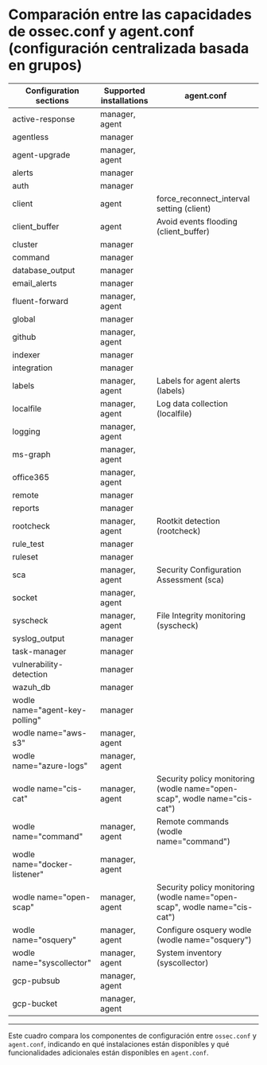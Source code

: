 # Comparación entre las capacidades de ossec.conf y agent.conf (configuración centralizada basada en grupos)

| **Configuration sections**         | **Supported installations**  | **agent.conf**                                               |
| ---------------------------------- | ---------------------------- | ------------------------------------------------------------ |
| active-response                    | manager, agent                |                                                              |
| agentless                          | manager                       |                                                              |
| agent-upgrade                      | manager, agent                |                                                              |
| alerts                             | manager                       |                                                              |
| auth                               | manager                       |                                                              |
| client                             | agent                         | force_reconnect_interval setting (client)                    |
| client_buffer                      | agent                         | Avoid events flooding (client_buffer)                        |
| cluster                            | manager                       |                                                              |
| command                            | manager                       |                                                              |
| database_output                    | manager                       |                                                              |
| email_alerts                       | manager                       |                                                              |
| fluent-forward                     | manager, agent                |                                                              |
| global                             | manager                       |                                                              |
| github                             | manager, agent                |                                                              |
| indexer                            | manager                       |                                                              |
| integration                        | manager                       |                                                              |
| labels                             | manager, agent                | Labels for agent alerts (labels)                             |
| localfile                          | manager, agent                | Log data collection (localfile)                              |
| logging                            | manager, agent                |                                                              |
| ms-graph                           | manager, agent                |                                                              |
| office365                          | manager, agent                |                                                              |
| remote                             | manager                       |                                                              |
| reports                            | manager                       |                                                              |
| rootcheck                          | manager, agent                | Rootkit detection (rootcheck)                                |
| rule_test                          | manager                       |                                                              |
| ruleset                            | manager                       |                                                              |
| sca                                | manager, agent                | Security Configuration Assessment (sca)                      |
| socket                             | manager, agent                |                                                              |
| syscheck                           | manager, agent                | File Integrity monitoring (syscheck)                         |
| syslog_output                      | manager                       |                                                              |
| task-manager                       | manager                       |                                                              |
| vulnerability-detection            | manager                       |                                                              |
| wazuh_db                           | manager                       |                                                              |
| wodle name="agent-key-polling"     | manager                       |                                                              |
| wodle name="aws-s3"                | manager, agent                |                                                              |
| wodle name="azure-logs"            | manager, agent                |                                                              |
| wodle name="cis-cat"               | manager, agent                | Security policy monitoring (wodle name="open-scap", wodle name="cis-cat") |
| wodle name="command"               | manager, agent                | Remote commands (wodle name="command")                       |
| wodle name="docker-listener"       | manager, agent                |                                                              |
| wodle name="open-scap"             | manager, agent                | Security policy monitoring (wodle name="open-scap", wodle name="cis-cat") |
| wodle name="osquery"               | manager, agent                | Configure osquery wodle (wodle name="osquery")               |
| wodle name="syscollector"          | manager, agent                | System inventory (syscollector)                              |
| gcp-pubsub                         | manager, agent                |                                                              |
| gcp-bucket                         | manager, agent                |                                                              |

---

Este cuadro compara los componentes de configuración entre `ossec.conf` y `agent.conf`, indicando en qué instalaciones están disponibles y qué funcionalidades adicionales están disponibles en `agent.conf`.
